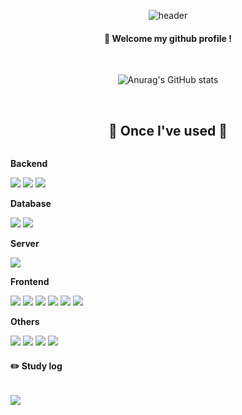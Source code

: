 <div align="center">

![header](https://capsule-render.vercel.app/api?type=Waving&color=ffe6e6&height=200&section=header&text=hansumin52978%20&fontSize=55&fontColor=de9d9d)

####  :wave: Welcome my github profile !

</br>

![Anurag's GitHub stats](https://github-readme-stats.vercel.app/api?username=hansumin52978&show_icons=true&theme=radical)

</br>

## :rocket: Once I've used :rocket:
<div style="display:flex; flex-direction:column; align-items:flex-start;">
    <!-- Backend -->
    <p><strong>Backend</strong></p>
    <div>
        <img src="https://img.shields.io/badge/Java-007396?style=for-the-badge&logo=Java&logoColor=white">
        <img src="https://img.shields.io/badge/Spring-6DB33F?style=for-the-badge&logo=Spring&logoColor=white">
        <img src="https://img.shields.io/badge/Spring Boot-6DB33F?style=for-the-badge&logo=spring boot&logoColor=white"> 
    </div>
    <!-- Database -->
    <p><strong>Database</strong></p>
    <div>
        <img src="https://img.shields.io/badge/oracle-F80000?style=for-the-badge&logo=oracle&logoColor=white">
        <img src="https://img.shields.io/badge/mysql-4479A1?style=for-the-badge&logo=mysql&logoColor=white"> 
    </div>
    <!-- Server -->
    <p><strong>Server</strong></p>
    <div>
        <img src="https://img.shields.io/badge/apache tomcat-F8DC75?style=for-the-badge&logo=apachetomcat&logoColor=black">
    </div>
    <!-- Frontend -->
    <p><strong>Frontend</strong></p>
    <div>
        <img src="https://img.shields.io/badge/html5-E34F26?style=flat-square&logo=html5&logoColor=white"> 
        <img src="https://img.shields.io/badge/css-1572B6?style=flat-square&logo=css3&logoColor=white"> 
        <img src="https://img.shields.io/badge/javascript-F7DF1E?style=flat-square&logo=javascript&logoColor=black">
        <img src="https://img.shields.io/badge/JSON-5b5b5b?style=flat-square&logo=JSON&logoColor=black">
        <img src="https://img.shields.io/badge/React-61DAFB?style=flat-square&logo=React&logoColor=black">
        <img src="https://img.shields.io/badge/bootstrap-7952B3?style=flat-square&logo=bootstrap&logoColor=white">
    </div>
    <!-- Others -->
    <p><strong>Others</strong></p>
    <div>
        <img src="https://img.shields.io/badge/GitHub-181717?style=flat-square&logo=GitHub&logoColor=white">
        <img src="https://img.shields.io/badge/gitkraken-179287?style=flat-square&logo=gitkraken&logoColor=white">
        <img src="https://img.shields.io/badge/python-3776AB?style=flat-square&logo=python&logoColor=white"> 
        <a href="https://blog.naver.com/gkstnals2626"><img src="https://img.shields.io/badge/blog-20C997?style=flat-square&logo=Naver&logoColor=white"/></a>
              
</div>

#### :pencil2: Study log
        
<a href="https://blog.naver.com/gkstnals2626"><img src="https://img.shields.io/badge/blog-20C997?style=flat-square&logo=Naver&logoColor=white"/></a>

</div>
</div>
